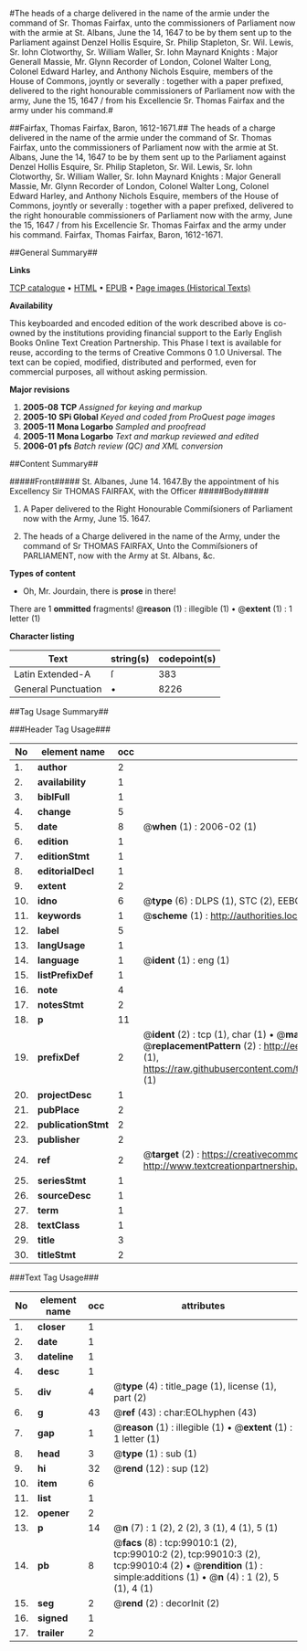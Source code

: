 #The heads of a charge delivered in the name of the armie under the command of Sr. Thomas Fairfax, unto the commissioners of Parliament now with the armie at St. Albans, June the 14, 1647 to be by them sent up to the Parliament against Denzel Hollis Esquire, Sr. Philip Stapleton, Sr. Wil. Lewis, Sr. Iohn Clotworthy, Sr. William Waller, Sr. Iohn Maynard Knights : Major Generall Massie, Mr. Glynn Recorder of London, Colonel Walter Long, Colonel Edward Harley, and Anthony Nichols Esquire, members of the House of Commons, joyntly or severally : together with a paper prefixed, delivered to the right honourable commissioners of Parliament now with the army, June the 15, 1647 / from his Excellencie Sr. Thomas Fairfax and the army under his command.#

##Fairfax, Thomas Fairfax, Baron, 1612-1671.##
The heads of a charge delivered in the name of the armie under the command of Sr. Thomas Fairfax, unto the commissioners of Parliament now with the armie at St. Albans, June the 14, 1647 to be by them sent up to the Parliament against Denzel Hollis Esquire, Sr. Philip Stapleton, Sr. Wil. Lewis, Sr. Iohn Clotworthy, Sr. William Waller, Sr. Iohn Maynard Knights : Major Generall Massie, Mr. Glynn Recorder of London, Colonel Walter Long, Colonel Edward Harley, and Anthony Nichols Esquire, members of the House of Commons, joyntly or severally : together with a paper prefixed, delivered to the right honourable commissioners of Parliament now with the army, June the 15, 1647 / from his Excellencie Sr. Thomas Fairfax and the army under his command.
Fairfax, Thomas Fairfax, Baron, 1612-1671.

##General Summary##

**Links**

[TCP catalogue](http://www.ota.ox.ac.uk/tcp/)  • 
[HTML](http://tei.it.ox.ac.uk/tcp/Texts-HTML/free/A43/A43182.html)  • 
[EPUB](http://tei.it.ox.ac.uk/tcp/Texts-EPUB/free/A43/A43182.epub) • 
[Page images (Historical Texts)](https://data.historicaltexts.jisc.ac.uk/view?pubId=eebo-13312762e&pageId=eebo-13312762e-99010-1)

**Availability**

This keyboarded and encoded edition of the
	       work described above is co-owned by the institutions
	       providing financial support to the Early English Books
	       Online Text Creation Partnership. This Phase I text is
	       available for reuse, according to the terms of Creative
	       Commons 0 1.0 Universal. The text can be copied,
	       modified, distributed and performed, even for
	       commercial purposes, all without asking permission.

**Major revisions**

1. __2005-08__ __TCP__ *Assigned for keying and markup*
1. __2005-10__ __SPi Global__ *Keyed and coded from ProQuest page images*
1. __2005-11__ __Mona Logarbo__ *Sampled and proofread*
1. __2005-11__ __Mona Logarbo__ *Text and markup reviewed and edited*
1. __2006-01__ __pfs__ *Batch review (QC) and XML conversion*

##Content Summary##

#####Front#####
St. Albanes, June 14. 1647.By the appointment of his Excellency Sir THOMAS FAIRFAX, with the Officer
#####Body#####

1. A Paper delivered to the Right Honourable Commiſsioners of Parliament now with the Army, June 15. 1647.

1. The heads of a Charge delivered in the name of the Army, under the command of Sr THOMAS FAIRFAX, Unto the Commiſsioners of PARLIAMENT, now with the Army at St. Albans, &c.

**Types of content**

  * Oh, Mr. Jourdain, there is **prose** in there!

There are 1 **ommitted** fragments! 
 @__reason__ (1) : illegible (1)  •  @__extent__ (1) : 1 letter (1)

**Character listing**


|Text|string(s)|codepoint(s)|
|---|---|---|
|Latin Extended-A|ſ|383|
|General Punctuation|•|8226|

##Tag Usage Summary##

###Header Tag Usage###

|No|element name|occ|attributes|
|---|---|---|---|
|1.|__author__|2||
|2.|__availability__|1||
|3.|__biblFull__|1||
|4.|__change__|5||
|5.|__date__|8| @__when__ (1) : 2006-02 (1)|
|6.|__edition__|1||
|7.|__editionStmt__|1||
|8.|__editorialDecl__|1||
|9.|__extent__|2||
|10.|__idno__|6| @__type__ (6) : DLPS (1), STC (2), EEBO-CITATION (1), OCLC (1), VID (1)|
|11.|__keywords__|1| @__scheme__ (1) : http://authorities.loc.gov/ (1)|
|12.|__label__|5||
|13.|__langUsage__|1||
|14.|__language__|1| @__ident__ (1) : eng (1)|
|15.|__listPrefixDef__|1||
|16.|__note__|4||
|17.|__notesStmt__|2||
|18.|__p__|11||
|19.|__prefixDef__|2| @__ident__ (2) : tcp (1), char (1)  •  @__matchPattern__ (2) : ([0-9\-]+):([0-9IVX]+) (1), (.+) (1)  •  @__replacementPattern__ (2) : http://eebo.chadwyck.com/downloadtiff?vid=$1&page=$2 (1), https://raw.githubusercontent.com/textcreationpartnership/Texts/master/tcpchars.xml#$1 (1)|
|20.|__projectDesc__|1||
|21.|__pubPlace__|2||
|22.|__publicationStmt__|2||
|23.|__publisher__|2||
|24.|__ref__|2| @__target__ (2) : https://creativecommons.org/publicdomain/zero/1.0/ (1), http://www.textcreationpartnership.org/docs/. (1)|
|25.|__seriesStmt__|1||
|26.|__sourceDesc__|1||
|27.|__term__|1||
|28.|__textClass__|1||
|29.|__title__|3||
|30.|__titleStmt__|2||


###Text Tag Usage###

|No|element name|occ|attributes|
|---|---|---|---|
|1.|__closer__|1||
|2.|__date__|1||
|3.|__dateline__|1||
|4.|__desc__|1||
|5.|__div__|4| @__type__ (4) : title_page (1), license (1), part (2)|
|6.|__g__|43| @__ref__ (43) : char:EOLhyphen (43)|
|7.|__gap__|1| @__reason__ (1) : illegible (1)  •  @__extent__ (1) : 1 letter (1)|
|8.|__head__|3| @__type__ (1) : sub (1)|
|9.|__hi__|32| @__rend__ (12) : sup (12)|
|10.|__item__|6||
|11.|__list__|1||
|12.|__opener__|2||
|13.|__p__|14| @__n__ (7) : 1 (2), 2 (2), 3 (1), 4 (1), 5 (1)|
|14.|__pb__|8| @__facs__ (8) : tcp:99010:1 (2), tcp:99010:2 (2), tcp:99010:3 (2), tcp:99010:4 (2)  •  @__rendition__ (1) : simple:additions (1)  •  @__n__ (4) : 1 (2), 5 (1), 4 (1)|
|15.|__seg__|2| @__rend__ (2) : decorInit (2)|
|16.|__signed__|1||
|17.|__trailer__|2||
